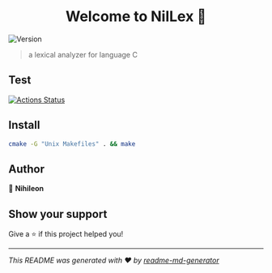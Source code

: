 <h1 align="center">Welcome to NilLex 👋</h1>
<p>
  <img alt="Version" src="https://img.shields.io/badge/version-1.0-blue.svg?cacheSeconds=2592000" />
</p>

> a lexical analyzer for language C

## Test

[![Actions Status](https://github.com/Nihileon/NilLex/workflows/C%2FC%2B%2B%20CI/badge.svg)](https://github.com/Nihileon/NilLex/actions)

## Install

```sh
cmake -G "Unix Makefiles" . && make
```

## Author

👤 **Nihileon**


## Show your support

Give a ⭐️ if this project helped you!

***
_This README was generated with ❤️ by [readme-md-generator](https://github.com/kefranabg/readme-md-generator)_
